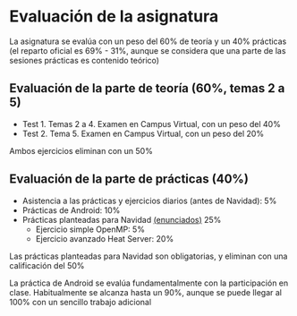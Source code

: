 # Evaluación de la asignatura

La asignatura se evalúa con un peso del 60% de teoría y un 40% prácticas (el reparto oficial es 69% - 31%, aunque se considera que una parte de las sesiones prácticas es contenido teórico)

## Evaluación de la parte de teoría (60%, temas 2 a 5)

* Test 1. Temas 2 a 4. Examen en Campus Virtual, con un peso del 40%
* Test 2. Tema 5. Examen en Campus Virtual, con un peso del 20%

Ambos ejercicios eliminan con un 50%

## Evaluación de la parte de prácticas (40%)

* Asistencia a las prácticas y ejercicios diarios (antes de Navidad): 5%
* Prácticas de Android: 10%
* Prácticas planteadas para Navidad [(enunciados)](/sesion_12_HeatOpenMP/practica.MD) 25%
    * Ejercicio simple OpenMP: 5% 
    * Ejercicio avanzado Heat Server: 20%

Las prácticas planteadas para Navidad son obligatorias, y eliminan con una calificación del 50%

La práctica de Android se evalúa fundamentalmente con la participación en clase. Habitualmente se alcanza hasta un 90%, aunque se puede llegar al 100% con un sencillo trabajo adicional

